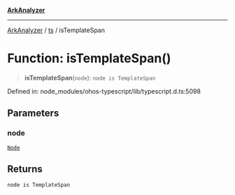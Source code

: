 [**ArkAnalyzer**](../../../../README.md)

***

[ArkAnalyzer](../../../../globals.md) / [ts](../README.md) / isTemplateSpan

# Function: isTemplateSpan()

> **isTemplateSpan**(`node`): `node is TemplateSpan`

Defined in: node\_modules/ohos-typescript/lib/typescript.d.ts:5098

## Parameters

### node

[`Node`](../interfaces/Node.md)

## Returns

`node is TemplateSpan`
